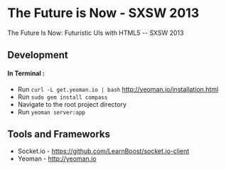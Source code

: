The Future is Now - SXSW 2013
==============

The Future Is Now: Futuristic UIs with HTML5 -- SXSW 2013
## Development
#### In Terminal : 
* Run `curl -L get.yeoman.io | bash` http://yeoman.io/installation.html
* Run `sudo gem install compass`
* Navigate to the root project directory
* Run `yeoman server:app`

## Tools and Frameworks
* Socket.io - https://github.com/LearnBoost/socket.io-client
* Yeoman - http://yeoman.io
